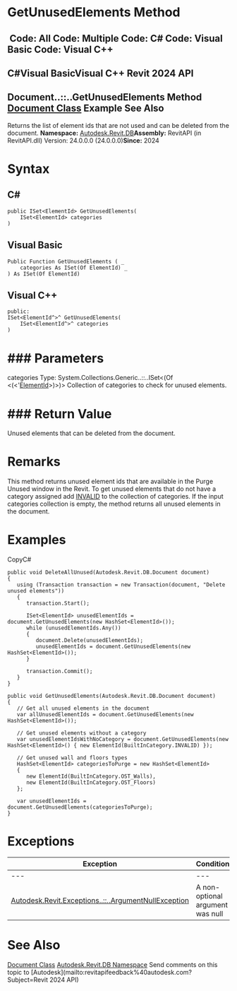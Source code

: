 # GetUnusedElements Method

﻿
 Code: All Code: Multiple Code: C# Code: Visual Basic Code: Visual C++   
---  
C#Visual BasicVisual C++
Revit 2024 API  
---  
Document..::..GetUnusedElements Method   
[Document Class](db03274b-a107-aa32-9034-f3e0df4bb1ec.md "Document Class") Example See Also  
---  
Returns the list of element ids that are not used and can be deleted from the document. 
**Namespace:** [Autodesk.Revit.DB](87546ba7-461b-c646-cbb1-2cb8f5bff8b2.md "Autodesk.Revit.DB Namespace")**Assembly:** RevitAPI (in RevitAPI.dll) Version: 24.0.0.0 (24.0.0.0)**Since:** 2024 
# Syntax
C#  
---  
```text
public ISet<ElementId> GetUnusedElements(
	ISet<ElementId> categories
)
```
  
Visual Basic  
---  
```text
Public Function GetUnusedElements ( _
	categories As ISet(Of ElementId) _
) As ISet(Of ElementId)
```
  
Visual C++  
---  
```text
public:
ISet<ElementId^>^ GetUnusedElements(
	ISet<ElementId^>^ categories
)
```
  
# ### Parameters
categories
    Type: System.Collections.Generic..::..ISet<(Of <(<'[ElementId](44f3f7b1-3229-3404-93c9-dc5e70337dd6.md "ElementId Class")>)>)> Collection of categories to check for unused elements. 
# ### Return Value
Unused elements that can be deleted from the document. 
# Remarks
This method returns unused element ids that are available in the Purge Unused window in the Revit. To get unused elements that do not have a category assigned add [INVALID](ba1c5b30-242f-5fdc-8ea9-ec3b61e6e722.md "BuiltInCategory Enumeration") to the collection of categories. If the input categories collection is empty, the method returns all unused elements in the document. 
# Examples
CopyC#
```text
public void DeleteAllUnused(Autodesk.Revit.DB.Document document)
{
   using (Transaction transaction = new Transaction(document, "Delete unused elements"))
   {
      transaction.Start();

      ISet<ElementId> unusedElementIds = document.GetUnusedElements(new HashSet<ElementId>());
      while (unusedElementIds.Any())
      {
         document.Delete(unusedElementIds);
         unusedElementIds = document.GetUnusedElements(new HashSet<ElementId>());
      }

      transaction.Commit();
   }
}

public void GetUnusedElements(Autodesk.Revit.DB.Document document)
{
   // Get all unused elements in the document
   var allUnusedElementIds = document.GetUnusedElements(new HashSet<ElementId>());

   // Get unused elements without a category
   var unusedElementIdsWithNoCategory = document.GetUnusedElements(new HashSet<ElementId>() { new ElementId(BuiltInCategory.INVALID) });

   // Get unused wall and floors types
   HashSet<ElementId> categoriesToPurge = new HashSet<ElementId>
   {
      new ElementId(BuiltInCategory.OST_Walls),
      new ElementId(BuiltInCategory.OST_Floors)
   };

   var unusedElementIds = document.GetUnusedElements(categoriesToPurge);
}
```

# Exceptions
| Exception | Condition |
| --- | --- |
| --- | --- |
| [Autodesk.Revit.Exceptions..::..ArgumentNullException](631e1424-60f4-929b-4e52-dda9dcd26316.md "ArgumentNullException Class") | A non-optional argument was null |

# See Also
[Document Class](db03274b-a107-aa32-9034-f3e0df4bb1ec.md "Document Class")
[Autodesk.Revit.DB Namespace](87546ba7-461b-c646-cbb1-2cb8f5bff8b2.md "Autodesk.Revit.DB Namespace")
Send comments on this topic to [Autodesk](mailto:revitapifeedback%40autodesk.com?Subject=Revit 2024 API)